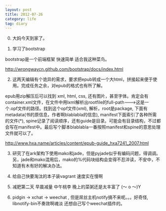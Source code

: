 ```yaml
---
layout: post
title: 2012-07-26
category: life
tag: diary
---
```



0. 大妈今天到家了。

1. 学习了bootstrap

bootstrap是一个前端框架 快速简单 适合我这种菜鸟。

http://wrongwaycn.github.com/bootstrap/docs/index.html

2. 这两天编辑有个诡异的需求，要求把epub转成一个大html，拼接起来便于使用。完成任务之余，对epub的格式也有所了解。

epub用zip解压后可以找到 xml, html, css, 还有图片，甚至字体。肯定会有container.xml文件，在文件中用lxml解析出rootfile的full-path--->这是一个.opf文件的路径。找到这个opf文件(xml), 解析，root是package, 下面有metadata(书的原信息，作者啊blablabla的信息), manifest下面索引了各种所需的文件(*), spine记录了阅读顺序，还有guide是目录。可能会有目录结构，不过都会写在manifest中。最后写个脚本blablabla一番按照manifest和spine的意思处理文件就可以了。

http://www.hxa.name/articles/content/epub-guide_hxa7241_2007.html

3. 研究了在ark架构下使用mako和jade，但是pyjade似乎有编码问题，得调调。另，jade和mako混用后，mako的%代码块结构会变得不忍淬读，不安中，不知道有木有好的解决办法。

4. 给自己快要淘汰的本子装vagrant 速度实在慢啊 

5. 减肥第二天 早晨减量 中午桃李 晚上的菜粥还是太丰富了 (～ o ～)Y

6. pidgin -> xchat -> weechat , 但是屌丝主机notify搞不来呢。。。好奇怪, libnotify-bin不奏效啊魂淡 还想自己写个weechat插件的。


